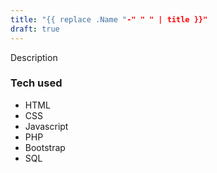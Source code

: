 ```yaml
---
title: "{{ replace .Name "-" " " | title }}"
draft: true
---
```


Description

### Tech used

* HTML
* CSS
* Javascript
* PHP
* Bootstrap
* SQL

